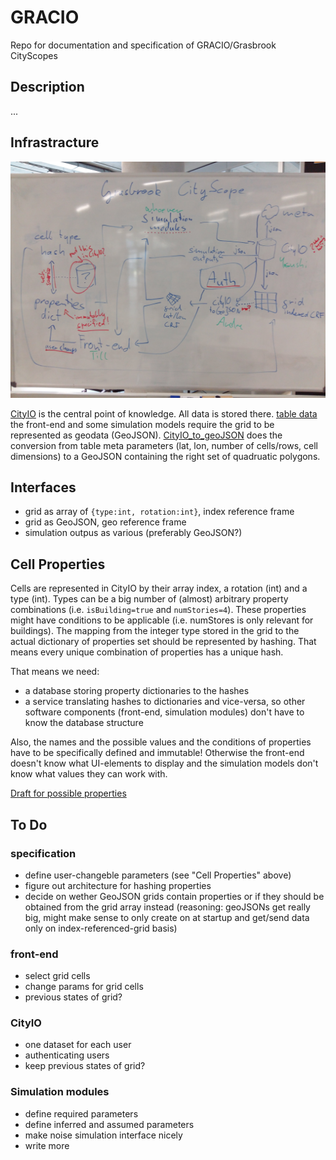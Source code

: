# GRACIO
Repo for documentation and specification of GRACIO/Grasbrook CityScopes


## Description

...

## Infrastracture

![architecture schematic](figures/infrastructure_schematic_wb.jpg "architecture schematic")

[CityIO](https://github.com/CityScope/CS_CityIO) is the central point of knowledge. All data is stored there. [table data](https://cityio.media.mit.edu/api/table/grasbrook/)
the front-end and some simulation models require the grid to be represented as geodata (GeoJSON). [CityIO_to_geoJSON](https://github.com/andredaa/city_io_to_geojson) does the conversion from table meta parameters (lat, lon, number of cells/rows, cell dimensions) to a GeoJSON containing the right set of quadruatic polygons.

## Interfaces

- grid as array of ```{type:int, rotation:int}```, index reference frame
- grid as GeoJSON, geo reference frame
- simulation outpus as various (preferably GeoJSON?)

## Cell Properties
Cells are represented in CityIO by their array index, a rotation (int) and a type (int).
Types can be a big number of (almost) arbitrary property combinations (i.e. ```isBuilding=true``` and ```numStories=4```). These properties might have conditions to be applicable (i.e. numStores is only relevant for buildings).
The mapping from the integer type stored in the grid to the actual dictionary of properties set should be represented by hashing. That means every unique combination of properties has a unique hash.

That means we need:
- a database storing property dictionaries to the hashes
- a service translating hashes to dictionaries and vice-versa, so other software components (front-end, simulation modules) don't have to know the database structure

Also, the names and the possible values and the conditions of properties have to be specifically defined and immutable! Otherwise the front-end doesn't know what UI-elements to display and the simulation models don't know what values they can work with.

[Draft for possible properties](https://docs.google.com/spreadsheets/d/1DOxu__JDZzfLnyQFTfZ7T8ndZIsdYotxPbvtF2Q_o_I/edit#gid=0)

## To Do

### specification
- define user-changeble parameters (see "Cell Properties" above)
- figure out architecture for hashing properties
- decide on wether GeoJSON grids contain properties or if they should be obtained from the grid array instead (reasoning: geoJSONs get really big, might make sense to only create on at startup and get/send data only on index-referenced-grid basis)

### front-end
- select grid cells
- change params for grid cells
- previous states of grid?

### CityIO
- one dataset for each user
- authenticating users
- keep previous states of grid?

### Simulation modules
- define required parameters
- define inferred and assumed parameters
- make noise simulation interface nicely
- write more